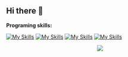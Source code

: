 ## Hi there 👋

<!--
**dXRtinXb/dXRtinXb** is a ✨ _special_ ✨ repository because its `README.md` (this file) appears on your GitHub profile.

Here are some ideas to get you started:

- 🔭 I’m currently working on ...
- 🌱 I’m currently learning ...
- 👯 I’m looking to collaborate on ...
- 🤔 I’m looking for help with ...
- 💬 Ask me about ...
- 📫 How to reach me: ...
- 😄 Pronouns: ...
- ⚡ Fun fact: ...
-->








**Programing skills:**

[![My Skills](https://skillicons.dev/icons?i=py,django,git,github)](https://skillicons.dev)
[![My Skills](https://skillicons.dev/icons?i=js,html,css,wasm)](https://skillicons.dev)
[![My Skills](https://skillicons.dev/icons?i=java,kotlin,figma&theme=light)](https://skillicons.dev)
[![My Skills](https://skillicons.dev/icons?i=ai,ae,pr,ps)](https://skillicons.dev)
<p align="center">
  <a href="https://skillicons.dev">
    <img src="https://skillicons.dev/icons?i=git,kubernetes,docker,c,vim" />
  </a>
</p>







